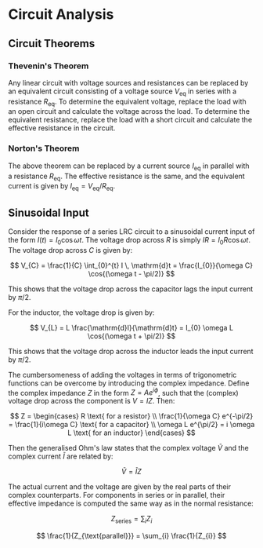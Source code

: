 # Circuit Analysis

## Circuit Theorems

### Thevenin's Theorem

Any linear circuit with voltage sources and resistances can be replaced by an equivalent circuit consisting of a voltage source $V_{\text{eq}}$ in series with a resistance $R_{\text{eq}}$. To determine the equivalent voltage, replace the load with an open circuit and calculate the voltage across the load. To determine the equivalent resistance, replace the load with a short circuit and calculate the effective resistance in the circuit.

### Norton's Theorem

The above theorem can be replaced by a current source $I_{\text{eq}}$ in parallel with a resistance $R_{\text{eq}}$. The effective resistance is the same, and the equivalent current is given by $I_{\text{eq}} = V_{\text{eq}} / R_{\text{eq}}$.

## Sinusoidal Input

Consider the response of a series LRC circuit to a sinusoidal current input of the form $I(t) = I_{0} \cos{\omega t}$. The voltage drop across $R$ is simply $IR = I_{0}R \cos{\omega t}$. The voltage drop across $C$ is given by:

$$
V_{C} = \frac{1}{C} \int_{0}^{t} I \, \mathrm{d}t = \frac{I_{0}}{\omega C} \cos{(\omega t - \pi/2)}
$$

This shows that the voltage drop across the capacitor lags the input current by $\pi/2$.

For the inductor, the voltage drop is given by:

$$
V_{L} = L \frac{\mathrm{d}I}{\mathrm{d}t} = I_{0} \omega L \cos{(\omega t + \pi/2)}
$$

This shows that the voltage drop across the inductor leads the input current by $\pi/2$.

The cumbersomeness of adding the voltages in terms of trigonometric functions can be overcome by introducing the complex impedance. Define the complex impedance $Z$ in the form $Z = A e^{i\phi}$, such that the (complex) voltage drop across the component is $V = IZ$. Then:

$$
Z =
\begin{cases}
R \text{ for a resistor} \\
\frac{1}{\omega C} e^{-\pi/2} = \frac{1}{i\omega C} \text{ for a capacitor} \\
\omega L e^{\pi/2} = i \omega L \text{ for an inductor}
\end{cases}
$$

Then the generalised Ohm's law states that the complex voltage $\tilde{V}$ and the complex current $\tilde{I}$ are related by:

$$
\tilde{V} = \tilde{I} Z
$$

The actual current and the voltage are given by the real parts of their complex counterparts. For components in series or in parallel, their effective impedance is computed the same way as in the normal resistance:

$$
Z_{\text{series}} = \sum_{i} Z_{i}
$$

$$
\frac{1}{Z_{\text{parallel}}} = \sum_{i} \frac{1}{Z_{i}}
$$
